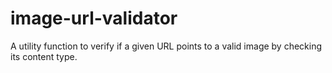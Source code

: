 # image-url-validator
 A utility function to verify if a given URL points to a valid image by checking its content type.
